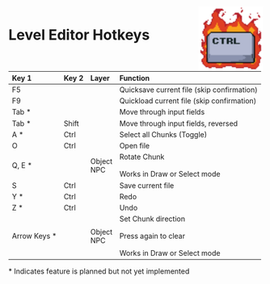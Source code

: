 ﻿<img width="128" src="https://github.com/Freiling87/Sorquol/blob/master/Sorquol/Images/Hotkey_64x64.png" align="right">

# Level Editor Hotkeys

<!---
<br><p align="center">
<img src="https://github.com/Freiling87/Sorquol/blob/master/Sorquol/Images/KeyMap_Level.png" align="center">
</p><br><br>
--->

|Key 1				|Key 2				|Layer				|Function												|
|:------------------|:------------------|:------------------|:------------------------------------------------------|
|F5					|					|					|Quicksave current file (skip confirmation)
|F9					|					|					|Quickload current file (skip confirmation)
|Tab *				|					|					|Move through input fields				
|Tab *				|Shift				|					|Move through input fields, reversed	
|A *				|Ctrl				|					|Select all Chunks (Toggle)			
|O  				|Ctrl				|					|Open file								
|Q, E *				|					|Object<br>NPC		|Rotate Chunk<br><br>Works in Draw or Select mode
|S  				|Ctrl				|					|Save current file						
|Y *				|Ctrl				|					|Redo										
|Z *				|Ctrl				|					|Undo									
|Arrow Keys *		|					|Object<br>NPC		|Set Chunk direction<br><br>Press again to clear<br><br>Works in Draw or Select mode

\* Indicates feature is planned but not yet implemented